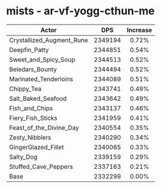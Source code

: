 # mists - ar-vf-yogg-cthun-me
| Actor | DPS | Increase |
|---|:---:|:---:|
|Crystallized_Augment_Rune|2349194|0.72%|
|Deepfin_Patty|2344851|0.54%|
|Sweet_and_Spicy_Soup|2344513|0.52%|
|Beledars_Bounty|2344494|0.52%|
|Marinated_Tenderloins|2344089|0.51%|
|Chippy_Tea|2343741|0.49%|
|Salt_Baked_Seafood|2343642|0.49%|
|Fish_and_Chips|2343137|0.46%|
|Fiery_Fish_Sticks|2341959|0.41%|
|Feast_of_the_Divine_Day|2340554|0.35%|
|Zesty_Nibblers|2340290|0.34%|
|GingerGlazed_Fillet|2340065|0.33%|
|Salty_Dog|2339159|0.29%|
|Stuffed_Cave_Peppers|2337163|0.21%|
|Base|2332299|0.00%|
